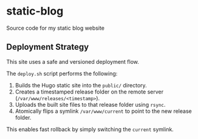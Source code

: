 # static-blog
 Source code for my static blog website










## Deployment Strategy

This site uses a safe and versioned deployment flow.

The `deploy.sh` script performs the following:

1. Builds the Hugo static site into the `public/` directory.
2. Creates a timestamped release folder on the remote server (`/var/www/releases/<timestamp>`).
3. Uploads the built site files to that release folder using `rsync`.
4. Atomically flips a symlink `/var/www/current` to point to the new release folder.

This enables fast rollback by simply switching the `current` symlink.
